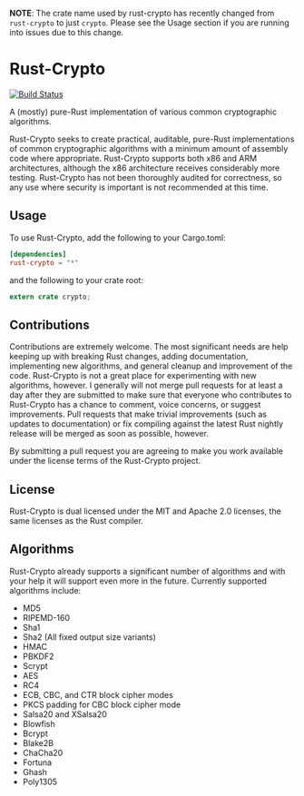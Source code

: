 **NOTE**: The crate name used by rust-crypto has recently changed from `rust-crypto` to
just `crypto`. Please see the Usage section if you are running into issues due to this
change.

# Rust-Crypto

[![Build Status](https://travis-ci.org/DaGenix/rust-crypto.png?branch=master)](https://travis-ci.org/DaGenix/rust-crypto)

A (mostly) pure-Rust implementation of various common cryptographic algorithms.

Rust-Crypto seeks to create practical, auditable, pure-Rust implementations of common cryptographic algorithms
with a minimum amount of assembly code where appropriate. Rust-Crypto supports both x86 and
ARM architectures, although the x86 architecture receives considerably more testing. Rust-Crypto has not been thoroughly
audited for correctness, so any use where security is important is not recommended at this time.

## Usage

To use Rust-Crypto, add the following to your Cargo.toml:

```toml
[dependencies]
rust-crypto = "*"
```

and the following to your crate root:

```rust
extern crate crypto;
```

## Contributions

Contributions are extremely welcome. The most significant needs are help
keeping up with breaking Rust changes, adding documentation, implementing new algorithms,
and general cleanup and improvement of the code. Rust-Crypto is not a
great place for experimenting with new algorithms, however. I generally will not
merge pull requests for at least a day after they are submitted to make sure that everyone who contributes
to Rust-Crypto has a chance to comment, voice concerns, or suggest improvements.
Pull requests that make trivial improvements (such as updates to documentation) or fix compiling
against the latest Rust nightly release will be merged as soon as possible, however.

By submitting a pull request you are agreeing to make you work available under the license
terms of the Rust-Crypto project.

## License

Rust-Crypto is dual licensed under the MIT and Apache 2.0 licenses, the same licenses
as the Rust compiler.

## Algorithms

Rust-Crypto already supports a significant number of algorithms and with your help
it will support even more in the future. Currently supported algorithms include:

* MD5
* RIPEMD-160
* Sha1
* Sha2 (All fixed output size variants)
* HMAC
* PBKDF2
* Scrypt
* AES
* RC4
* ECB, CBC, and CTR block cipher modes
* PKCS padding for CBC block cipher mode
* Salsa20 and XSalsa20
* Blowfish
* Bcrypt
* Blake2B
* ChaCha20
* Fortuna
* Ghash
* Poly1305

